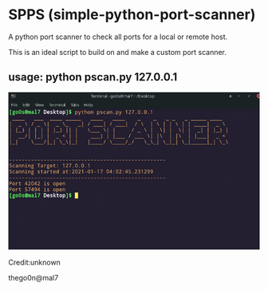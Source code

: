 # SPPS (simple-python-port-scanner)
A python port scanner to check all ports for a local or remote host.

This is an ideal script to build on and make a custom port scanner.

<h2> usage: python pscan.py 127.0.0.1 </h2>

![Screenshot](psca.png)

Credit:unknown

thego0n@mal7

